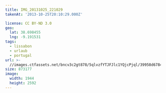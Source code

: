 ```yaml
---
title: IMG_20131025_221029
takenAt: '2013-10-25T20:10:29.000Z'

license: CC BY-ND 3.0
geo:
  lat: 38.698455
  lng: -9.191531
tags:
  - lissabon
  - urlaub
  - portugal
url: >-
  //images.ctfassets.net/bncv3c2gt878/5qlvzfYTJFJlc1YQjcPjql/39958d6784da05641a1b7041f2dc90cf/img_20131025_221029_10570707373_o
size: 873177
image:
  width: 1944
  height: 2592
---
```

